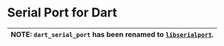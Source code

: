 # Serial Port for Dart

| **NOTE:** `dart_serial_port` has been renamed to [`libserialport`](https://pub.dev/packages/libserialport). |
| --- |
